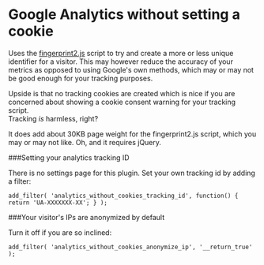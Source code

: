 # Google Analytics without setting a cookie

Uses the [fingerprint2.js](https://github.com/Valve/fingerprintjs2) script to try and create a more or less unique identifier for a visitor. This may however reduce the accuracy of your metrics as opposed to using Google's own methods, which may or may not be good enough for your tracking purposes.

Upside is that no tracking cookies are created which is nice if you are concerned about showing a cookie consent warning for your tracking script.  
Tracking *is* harmless, right?

It does add about 30KB page weight for the fingerprint2.js script, which you may or may not like. Oh, and it requires jQuery.

###Setting your analytics tracking ID

There is no settings page for this plugin. Set your own tracking id by adding a filter:

```
add_filter( 'analytics_without_cookies_tracking_id', function() { return 'UA-XXXXXXX-XX'; } );
```

###Your visitor's IPs are anonymized by default

Turn it off if you are so inclined:

```
add_filter( 'analytics_without_cookies_anonymize_ip', '__return_true' );
```

